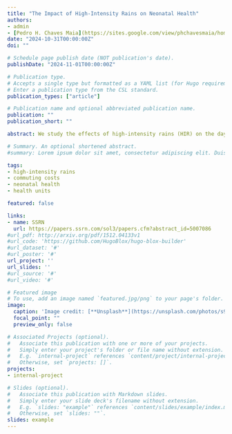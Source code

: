 ```yaml
---
title: "The Impact of High-Intensity Rains on Neonatal Health"
authors:
- admin
- [Pedro H. Chaves Maia](https://sites.google.com/view/phchavesmaia/home)
date: "2024-10-31T00:00:00Z"
doi: ""

# Schedule page publish date (NOT publication's date).
publishDate: "2024-11-01T00:00:00Z"

# Publication type.
# Accepts a single type but formatted as a YAML list (for Hugo requirements).
# Enter a publication type from the CSL standard.
publication_types: ["article"]

# Publication name and optional abbreviated publication name.
publication: ""
publication_short: ""

abstract: We study the effects of high-intensity rains (HIR) on the day of birth on newborn health in the city of Rio de Janeiro, Brazil. We merge geodata from rainfall stations with administrative birth certificate records, creating a uniquely rich dataset covering the universe of births and HIR in Rio de Janeiro from 2006-2019. We find that 1) HIRs increase the likelihood of "low" and "very low" Apgar scores at the 5-minute mark by, at most, 29% and 40%, respectively; 2) the negative impact of HIR on Apgar scores is concentrated in health units affiliated with the SUS (Unified Health System), and 3) these adverse health effects are concentrated in units close to flood points.

# Summary. An optional shortened abstract.
#summary: Lorem ipsum dolor sit amet, consectetur adipiscing elit. Duis posuere tellus ac convallis placerat. Proin tincidunt magna sed ex sollicitudin condimentum.

tags:
- high-intensity rains
- commuting costs
- neonatal health
- health units

featured: false

links:
- name: SSRN
  url: https://papers.ssrn.com/sol3/papers.cfm?abstract_id=5007086
#url_pdf: http://arxiv.org/pdf/1512.04133v1
#url_code: 'https://github.com/HugoBlox/hugo-blox-builder'
#url_dataset: '#'
#url_poster: '#'
url_project: ''
url_slides: ''
#url_source: '#'
#url_video: '#'

# Featured image
# To use, add an image named `featured.jpg/png` to your page's folder. 
image:
  caption: 'Image credit: [**Unsplash**](https://unsplash.com/photos/s9CC2SKySJM)'
  focal_point: ""
  preview_only: false

# Associated Projects (optional).
#   Associate this publication with one or more of your projects.
#   Simply enter your project's folder or file name without extension.
#   E.g. `internal-project` references `content/project/internal-project/index.md`.
#   Otherwise, set `projects: []`.
projects:
- internal-project

# Slides (optional).
#   Associate this publication with Markdown slides.
#   Simply enter your slide deck's filename without extension.
#   E.g. `slides: "example"` references `content/slides/example/index.md`.
#   Otherwise, set `slides: ""`.
slides: example
---
```


